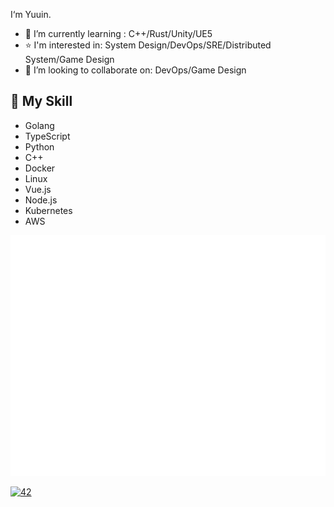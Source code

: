 
I‘m Yuuin.

- 🌱 I’m currently learning : C++/Rust/Unity/UE5
- ⭐ I'm interested in: System Design/DevOps/SRE/Distributed System/Game Design
- 🤔 I’m looking to collaborate on: DevOps/Game Design

## 🌟 My Skill 
- Golang
- TypeScript
- Python
- C++
- Docker
- Linux
- Vue.js
- Node.js
- Kubernetes
- AWS

![Metrics](/github-metrics.svg)
	
[![42](https://github-readme-stats.vercel.app/api/top-langs/?username=YuuinIH&count_private=true&layout=compact&theme=github_dark&hide_border=true)](#)
